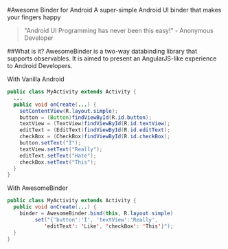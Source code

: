 #Awesome Binder for Android
A super-simple Android UI binder that makes your fingers happy

>"Android UI Programming has never been this easy!" - Anonymous Developer

##What is it?
AwesomeBinder is a two-way databinding library that supports observables. It is aimed to present an AngularJS-like experience to Android Developers.  

With Vanilla Android
```Java
public class MyActivity extends Activity {
  ...
  public void onCreate(...) {
    setContentView(R.layout.simple);
    button = (Button)findViewById(R.id.button);
    textView = (TextView)findViewById(R.id.textView);
    editText = (EditText)findViewById(R.id.editText);
    checkBox = (CheckBox)findViewById(R.id.checkBox);
    button.setText("I");
    textView.setText("Really");
    editText.setText("Hate");
    checkBox.setText("This");
  }
}
```

With AwesomeBinder
```Java
public class MyActivity extends Activity {
  public void onCreate(...) {
    binder = AwesomeBinder.bind(this, R.layout.simple)
        .set("{'button':'I', 'textView':'Really',
            'editText': 'Like', 'checkBox': 'This'}");
  }
}
```
